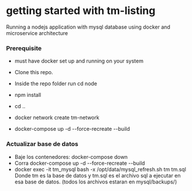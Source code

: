 # getting started with tm-listing

Running a nodejs application with mysql database using docker and microservice architecture

### Prerequisite

- must have docker set up and running on your system

- Clone this repo.

- Inside the repo folder run cd node

- npm install

- cd ..

- docker network create tm-network

- docker-compose up -d --force-recreate --build



### Actualizar base de datos 
- Baje los contenedores: docker-compose down
- Corra docker-compose up -d --force-recreate --build
- docker exec -it tm_mysql bash -x /opt/data/mysql_refresh.sh tm tm.sql
Donde tm es la base de datos y tm.sql es el archivo sql a ejecutar en esa base de datos.
(todos los archivos estaran en mysql/backups/)





